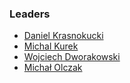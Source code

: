 ### Leaders

* [Daniel Krasnokucki](mailto:daniel.krasnokucki@owasp.org)
* [Michal Kurek](mailto:michal.kurek@owasp.org)
* [Wojciech Dworakowski](mailto:wojciech.dworakowski@owasp.org)
* [Michał Olczak](mailto:michal.olczak@owasp.org)
